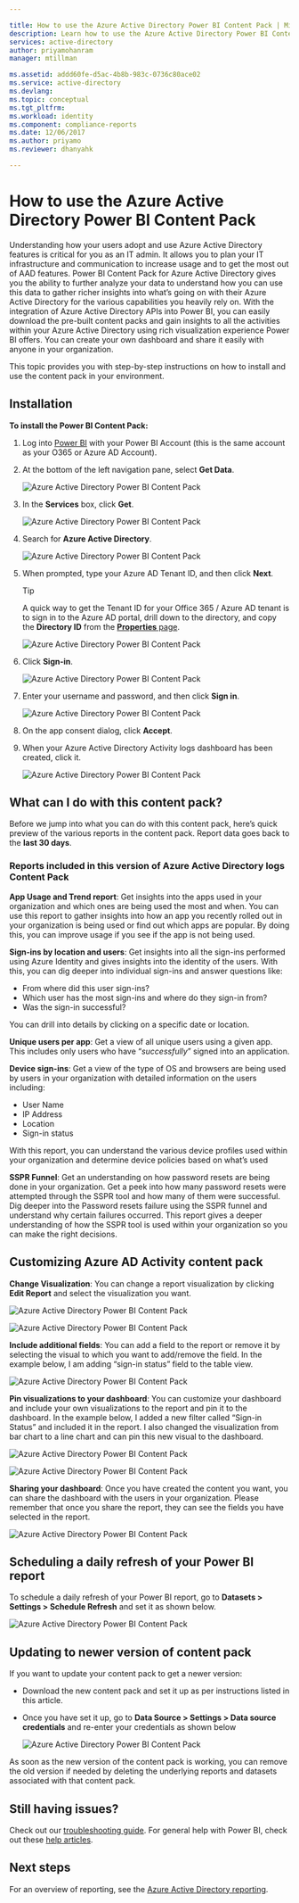 ```yaml
---

title: How to use the Azure Active Directory Power BI Content Pack | Microsoft Docs
description: Learn how to use the Azure Active Directory Power BI Content Pack
services: active-directory
author: priyamohanram
manager: mtillman

ms.assetid: addd60fe-d5ac-4b8b-983c-0736c80ace02
ms.service: active-directory
ms.devlang:
ms.topic: conceptual
ms.tgt_pltfrm:
ms.workload: identity
ms.component: compliance-reports
ms.date: 12/06/2017
ms.author: priyamo
ms.reviewer: dhanyahk

---
```

# How to use the Azure Active Directory Power BI Content Pack

Understanding how your users adopt and use Azure Active Directory features is critical for you as an IT admin. It allows you to plan your IT infrastructure and communication to increase usage and to get the most out of AAD features. Power BI Content Pack for Azure Active Directory gives you the ability to further analyze your data to understand how you can use this data to gather richer insights into what’s going on with their Azure Active Directory for the various capabilities you heavily rely on.  With the integration of Azure Active Directory APIs into Power BI, you can easily download the pre-built content packs and gain insights to all the activities within your Azure Active Directory using rich visualization experience Power BI offers. You can create your own dashboard and share it easily with anyone in your organization. 

This topic provides you with step-by-step instructions on how to install and use the content pack in your environment.

## Installation  

**To install the Power BI Content Pack:**

1. Log into [Power BI](https://app.powerbi.com/groups/me/getdata/services) with your Power BI Account (this is the same account as your O365 or Azure AD Account).

2. At the bottom of the left navigation pane, select **Get Data**.

    ![Azure Active Directory Power BI Content Pack](./media/active-directory-reporting-power-bi-content-pack-how-to/01.png)
 
3. In the **Services** box, click **Get**.
   
    ![Azure Active Directory Power BI Content Pack](./media/active-directory-reporting-power-bi-content-pack-how-to/02.png)

4.	Search for **Azure Active Directory**.

    ![Azure Active Directory Power BI Content Pack](./media/active-directory-reporting-power-bi-content-pack-how-to/03.png)
 
5.	When prompted, type your Azure AD Tenant ID, and then click **Next**.

    > [!TIP] 
    > A quick way to get the Tenant ID for your Office 365 / Azure AD tenant is to sign in to the Azure AD portal, drill down to the directory, and copy the **Directory ID** from the [**Properties** page](https://portal.azure.com/#blade/Microsoft_AAD_IAM/ActiveDirectoryMenuBlade/Properties).

    ![Azure Active Directory Power BI Content Pack](./media/active-directory-reporting-power-bi-content-pack-how-to/04.png) 

6.	Click **Sign-in**. 
 
    ![Azure Active Directory Power BI Content Pack](./media/active-directory-reporting-power-bi-content-pack-how-to/05.png) 



7.	Enter your username and password, and then click **Sign in**.
 
    ![Azure Active Directory Power BI Content Pack](./media/active-directory-reporting-power-bi-content-pack-how-to/06.png) 

8.	On the app consent dialog, click **Accept**.
 
9.	When your Azure Active Directory Activity logs dashboard has been created, click it.
 
    ![Azure Active Directory Power BI Content Pack](./media/active-directory-reporting-power-bi-content-pack-how-to/08.png) 

## What can I do with this content pack?

Before we jump into what you can do with this content pack, here’s quick preview of the various reports in the content pack. Report data goes back to the **last 30 days**.

### Reports included in this version of Azure Active Directory logs Content Pack

**App Usage and Trend report**:  Get insights into the apps used in your organization and which ones are being used the most and when. You can use this report to gather insights into how an app you recently rolled out in your organization is being used or find out which apps are popular. By doing this, you can improve usage if you see if the app is not being used.

**Sign-ins by location and users**: Get insights into all the sign-ins performed using Azure Identity and gives insights into the identity of the users. With this, you can dig deeper into individual sign-ins and answer questions like:

- From where did this user sign-ins?
- Which user has the most sign-ins and where do they sign-in from? 
- Was the sign-in successful?  
 
You can drill into details by clicking on a specific date or location.

**Unique users per app**:  Get a view of all unique users using a given app. This includes only users who have “*successfully*” signed into an application.

**Device sign-ins**: Get a view of the type of OS and browsers are being used by users in your organization with detailed information on the users including:

- User Name
- IP Address
- Location 
- Sign-in status 

With this report, you can understand the various device profiles used within your organization and determine device policies based on what’s used

**SSPR Funnel**: Get an understanding on how password resets are being done in your organization. Get a peek into how many password resets were attempted through the SSPR tool and how many of them were successful. Dig deeper into the Password resets failure using the SSPR funnel and understand why certain failures occurred. This report gives a deeper understanding of how the SSPR tool is used within your organization so you can make the right decisions.

## Customizing Azure AD Activity content pack

**Change Visualization**:  You can change a report visualization by clicking **Edit Report** and select the visualization you want.
 
![Azure Active Directory Power BI Content Pack](./media/active-directory-reporting-power-bi-content-pack-how-to/09.png) 
 
![Azure Active Directory Power BI Content Pack](./media/active-directory-reporting-power-bi-content-pack-how-to/10.png) 

**Include additional fields**:  You can add a field to the report or remove it by selecting the visual to which you want to add/remove the field. In the example below, I am adding “sign-in status” field to the table view. 
 
![Azure Active Directory Power BI Content Pack](./media/active-directory-reporting-power-bi-content-pack-how-to/11.png) 

**Pin visualizations to your dashboard**:  You can customize your dashboard and include your own visualizations to the report and pin it to the dashboard. In the example below, I added a new filter called “Sign-in Status” and included it in the report. I also changed the visualization from bar chart to a line chart and can pin this new visual to the dashboard.

![Azure Active Directory Power BI Content Pack](./media/active-directory-reporting-power-bi-content-pack-how-to/12.png) 

![Azure Active Directory Power BI Content Pack](./media/active-directory-reporting-power-bi-content-pack-how-to/13.png) 
 

 


**Sharing your dashboard**: Once you have created the content you want, you can share the dashboard with the users in your organization. Please remember that once you share the report, they can see the fields you have selected in the report.
 
![Azure Active Directory Power BI Content Pack](./media/active-directory-reporting-power-bi-content-pack-how-to/14.png) 



## Scheduling a daily refresh of your Power BI report

To schedule a daily refresh of your Power BI report, go to **Datasets > Settings > Schedule Refresh** and set it as shown below.
 
![Azure Active Directory Power BI Content Pack](./media/active-directory-reporting-power-bi-content-pack-how-to/15.png) 

## Updating to newer version of content pack

If you want to update your content pack to get a newer version:

- Download the new content pack and set it up as per instructions listed in this article.

- Once you have set it up, go to **Data Source > Settings > Data source credentials** and re-enter your credentials as shown below

    ![Azure Active Directory Power BI Content Pack](./media/active-directory-reporting-power-bi-content-pack-how-to/16.png) 

As soon as the new version of the content pack is working, you can remove the old version if needed by deleting the underlying reports and datasets associated with that content pack.

## Still having issues? 

Check out our [troubleshooting guide](active-directory-reporting-troubleshoot-content-pack.md). For general help with Power BI, check out these [help articles](https://powerbi.microsoft.com/en-us/documentation/powerbi-service-get-started/).
 

## Next steps

For an overview of reporting, see the [Azure Active Directory reporting](active-directory-reporting-azure-portal.md).
